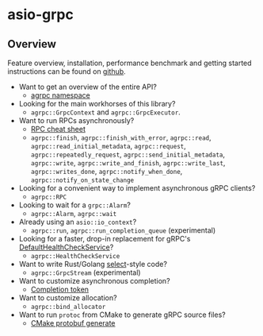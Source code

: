 # asio-grpc

## Overview

Feature overview, installation, performance benchmark and getting started instructions can be found on [github](https://github.com/Tradias/asio-grpc).

* Want to get an overview of the entire API?
    * [agrpc namespace](namespaceagrpc.html)
* Looking for the main workhorses of this library?
    * `agrpc::GrpcContext` and `agrpc::GrpcExecutor`.
* Want to run RPCs asynchronously?
    * [RPC cheat sheet](md_doc_rpc_cheat_sheet.html)
    * `agrpc::finish`, `agrpc::finish_with_error`, `agrpc::read`, `agrpc::read_initial_metadata`, `agrpc::request`, `agrpc::repeatedly_request`, `agrpc::send_initial_metadata`, `agrpc::write`, `agrpc::write_and_finish`, `agrpc::write_last`, `agrpc::writes_done`, `agrpc::notify_when_done`, `agrpc::notify_on_state_change`
* Looking for a convenient way to implement asynchronous gRPC clients?
    * `agrpc::RPC`
* Looking to wait for a `grpc::Alarm`?
    * `agrpc::Alarm`, `agrpc::wait`
* Already using an `asio::io_context`?
    * `agrpc::run`, `agrpc::run_completion_queue` (experimental)
* Looking for a faster, drop-in replacement for gRPC's [DefaultHealthCheckService](https://github.com/grpc/grpc/blob/v1.50.1/src/cpp/server/health/default_health_check_service.h)?
    * `agrpc::HealthCheckService`
* Want to write Rust/Golang [select](https://go.dev/ref/spec#Select_statements)-style code?
    * `agrpc::GrpcStream` (experimental)
* Want to customize asynchronous completion?
    * [Completion token](md_doc_completion_token.html)
* Want to customize allocation?
    * `agrpc::bind_allocator`
* Want to run `protoc` from CMake to generate gRPC source files?
    * [CMake protobuf generate](md_doc_cmake_protobuf_generate.html)
